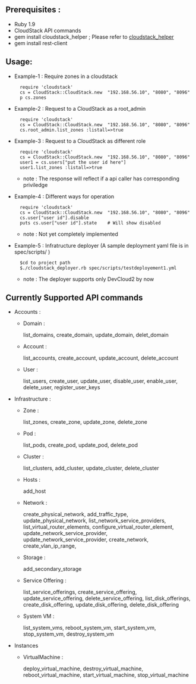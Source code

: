 ## Prerequisites :
 - Ruby 1.9
 - CloudStack API commands
 - gem install cloudstack_helper ; Please refer to [cloudstack_helper](https://github.com/darrendao/cloudstack_helper)
 - gem install rest-client

## Usage:
- Example-1 : Require zones in a cloudstack

        require 'cloudstack'
        cs = CloudStack::CloudStack.new  "192.168.56.10", "8080", "8096"
        p cs.zones

- Example-2 : Request to a CloudStack as a root_admin

        require 'cloudstack'
        cs = CloudStack::CloudStack.new  "192.168.56.10", "8080", "8096"
        cs.root_admin.list_zones :listall=>true
- Example-3 : Request to a CloudStack as different role

        require 'cloudstack'
        cs = CloudStack::CloudStack.new  "192.168.56.10", "8080", "8096"
        user1 = cs.users["put the user id here"]
        user1.list_zones :listall=>true

  - note : The response will reflect if a api caller has corresponding priviledge

- Example-4 : Different ways for operation

        require 'cloudstack'
        cs = CloudStack::CloudStack.new  "192.168.56.10", "8080", "8096"
        cs.user["user id"].disable
        puts cs.user["user id"].state    # Will show disabled
        
   - note : Not yet completely implemented

- Example-5 : Infratructure deployer (A sample deployment  yaml file is in  spec/scripts/ )

        $cd to project path
        $./cloudstack_deployer.rb spec/scripts/testdeployement1.yml

  - note : The deployer supports only DevCloud2 by now

## Currently Supported API commands
- Accounts :
    - Domain :
       
        list_domains, create_domain, update_domain, delet_domain
    - Account :
    
        list_accounts, create_account, update_account, delete_account
    - User :
    
        list_users,  create_user, update_user, disable_user, enable_user, delete_user, register_user_keys

- Infrastructure :
    - Zone :
    
        list_zones, create_zone, update_zone, delete_zone
    
    - Pod :

        list_pods, create_pod, update_pod, delete_pod

    - Cluster :

        list_clusters, add_cluster, update_cluster, delete_cluster

    - Hosts :
        
        add_host

    - Network :
    
        create_physical_network, add_traffic_type, update_physical_network, list_network_service_providers, list_virtual_router_elements, configure_virtual_router_element, update_network_service_provider, update_network_service_provider, create_network, create_vlan_ip_range, 

    - Storage :

        add_secondary_storage

    - Service Offering :
        
        list_service_offerings, create_service_offering, update_service_offering, delete_service_offering, list_disk_offerings, create_disk_offering, update_disk_offering, delete_disk_offering

    - System VM :

       list_system_vms, reboot_system_vm, start_system_vm, stop_system_vm, destroy_system_vm


- Instances
    - VirtualMachine :
    
        deploy_virtual_machine, destroy_virtual_machine, reboot_virtual_machine, start_virtual_machine, stop_virtual_machine

